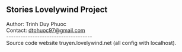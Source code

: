 Stories Lovelywind Project
------
Author: Trinh Duy Phuoc</br>
Contact: dtphuoc97@gmail.com</br>
\------------------------------------</br>
Source code website truyen.lovelywind.net (all config with localhost).</br>
